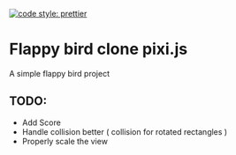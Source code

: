 [![code style: prettier](https://img.shields.io/badge/code_style-prettier-ff69b4.svg?style=flat-square)](https://github.com/prettier/prettier)

# Flappy bird clone pixi.js

A simple flappy bird project

## TODO:

-   Add Score
-   Handle collision better ( collision for rotated rectangles )
-   Properly scale the view
